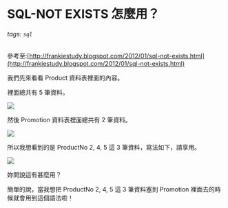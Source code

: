 # SQL-NOT EXISTS 怎麼用？
###### tags: `sql`
 參考至:[http://frankiestudy.blogspot.com/2012/01/sql-not-exists.html](http://frankiestudy.blogspot.com/2012/01/sql-not-exists.html)

我們先來看看 Product 資料表裡面的內容。

裡面總共有 5 筆資料。

![](https://lh5.googleusercontent.com/sxocvOJK2aSEW9aHAft70Ivi-2cmpsPmQB0V1cf2beNXegJhjZXcu9p3gcs74awSQBE5WS21E1pmYSwitQq4oVdtOfHbCKpSQ-HZMqGoYVbn5f3bYxcaBanKgMUkQ1ja_Ccq-9oC)

然後 Promotion 資料表裡面總共有 2 筆資料。

![](https://lh4.googleusercontent.com/Dp6nzeZkFhkXyO80o8qDMu62WU3yJphHpTJLZ05ByyaNLSxFZLDz65PHcPdFjYc16b9S6b2XI_nl-VDHvbfzaDl-78Z942kjXtn8T4w_G4qiMpWR2vcRrSl4f_ads4OPNWJoKJhC)

所以我想看到的是 ProductNo 2, 4, 5 這 3 筆資料，寫法如下，請享用。

![](https://lh6.googleusercontent.com/l0TZf-ASdIIbZdyqtXvphwITS5__m9F6hvU8yhblNJtGj_JfQrpxv5iKAEcNmav6FD3NE71VIXgSiXQTU9096x3N5-7YdBHlXlo5HkVaX5vypPc8OUcvXM_ICSgoGkllHepGEE31)

妳問說這有甚麼用？

簡單的說，當我想把 ProductNo 2, 4, 5 這 3 筆資料塞到 Promotion 裡面去的時候就會用到這個語法啦！